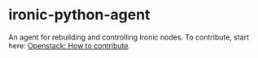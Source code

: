 # ironic-python-agent

An agent for rebuilding and controlling Ironic nodes. To contribute, start here: [Openstack: How to contribute](https://wiki.openstack.org/wiki/How_To_Contribute).
